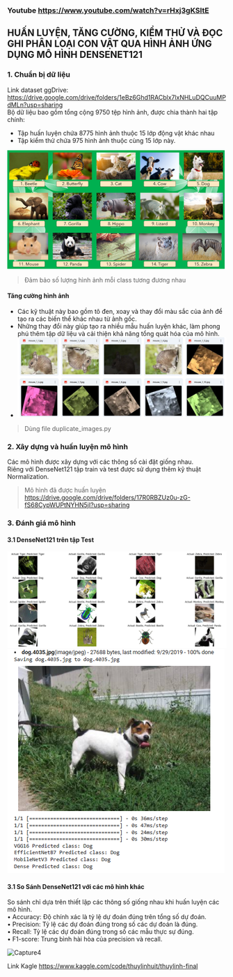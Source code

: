 ### Youtube https://www.youtube.com/watch?v=rHxj3gKSltE
## HUẤN LUYỆN, TĂNG CƯỜNG, KIỂM THỬ VÀ ĐỌC GHI PHÂN LOẠI CON VẬT QUA HÌNH ẢNH ỨNG DỤNG MÔ HÌNH DENSENET121
### 1. Chuẩn bị dữ liệu
 Link dataset ggDrive: https://drive.google.com/drive/folders/1eBz6Ghd1RACblx7lxNHLuDQCuuMPdMLn?usp=sharing  
 Bộ dữ liệu bao gồm tổng cộng 9750 tệp hình ảnh, được chia thành hai tập chính:
 - Tập huấn luyện chứa 8775 hình ảnh thuộc 15 lớp động vật khác nhau
 - Tập kiểm thử chứa 975 hình ảnh thuộc cùng 15 lớp này.
 <img src="image/Capture3.PNG" width="500">
 
>Đảm bảo số lượng hình ảnh mỗi class tương đương nhau  
#### Tăng cường hình ảnh  
- Các kỹ thuật này bao gồm tô đen, xoay và thay đổi màu sắc của ảnh để tạo ra các biến thể khác nhau từ ảnh gốc.  
- Những thay đổi này giúp tạo ra nhiều mẫu huấn luyện khác, làm phong phú thêm tập dữ liệu và cải thiện khả năng tổng quát hóa của mô hình.
-  <img src="image/Capture.PNG" width="500">  

>Dùng file duplicate_images.py
### 2. Xây dựng và huấn luyện mô hình 
Các mô hình được xây dựng với các thông số cài đặt giống nhau.  
Riêng với DenseNet121 tập train và test được sử dụng thêm kỹ thuật Normalization.
>Mô hình đã được huấn luyện https://drive.google.com/drive/folders/17R0RBZUz0u-zG-fS68CypWUPtNYHN5jI?usp=sharing
### 3. Đánh giá mô hình
#### 3.1 DenseNet121 trên tập Test
 <img src="image/Capture1.PNG" >  
 <img src="image/Capture2.PNG" >  

 #### 3.1 So Sánh DenseNet121 với các mô hình khác
 So sánh chỉ dựa trên thiết lập các thông số giống nhau khi huấn luyện các mô hình.  
•	Accuracy: Độ chính xác là tỷ lệ dự đoán đúng trên tổng số dự đoán.  
•	Precision: Tỷ lệ các dự đoán đúng trong số các dự đoán là đúng.  
•	Recall: Tỷ lệ các dự đoán đúng trong số các mẫu thực sự đúng.  
•	F1-score: Trung bình hài hòa của precision và recall.  

![Capture4](https://github.com/thuyLinhUIT/Python_Animal-ID/assets/147978049/111bcd60-c843-44a8-a6c4-0c2bfbfdd130)

Link Kagle https://www.kaggle.com/code/thuylinhuit/thuylinh-final
